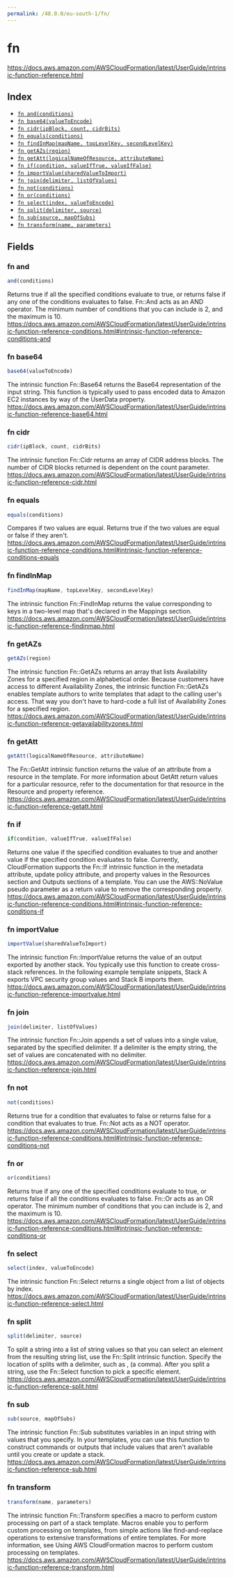 ```yaml
---
permalink: /48.0.0/eu-south-1/fn/
---
```


# fn

https://docs.aws.amazon.com/AWSCloudFormation/latest/UserGuide/intrinsic-function-reference.html

## Index

* [`fn and(conditions)`](#fn-and)
* [`fn base64(valueToEncode)`](#fn-base64)
* [`fn cidr(ipBlock, count, cidrBits)`](#fn-cidr)
* [`fn equals(conditions)`](#fn-equals)
* [`fn findInMap(mapName, topLevelKey, secondLevelKey)`](#fn-findinmap)
* [`fn getAZs(region)`](#fn-getazs)
* [`fn getAtt(logicalNameOfResource, attributeName)`](#fn-getatt)
* [`fn if(condition, valueIfTrue, valueIfFalse)`](#fn-if)
* [`fn importValue(sharedValueToImport)`](#fn-importvalue)
* [`fn join(delimiter, listOfValues)`](#fn-join)
* [`fn not(conditions)`](#fn-not)
* [`fn or(conditions)`](#fn-or)
* [`fn select(index, valueToEncode)`](#fn-select)
* [`fn split(delimiter, source)`](#fn-split)
* [`fn sub(source, mapOfSubs)`](#fn-sub)
* [`fn transform(name, parameters)`](#fn-transform)

## Fields

### fn and

```ts
and(conditions)
```

Returns true if all the specified conditions evaluate to true, or returns false if any one of the conditions evaluates to false. Fn::And acts as an AND operator. The minimum number of conditions that you can include is 2, and the maximum is 10. 
https://docs.aws.amazon.com/AWSCloudFormation/latest/UserGuide/intrinsic-function-reference-conditions.html#intrinsic-function-reference-conditions-and

### fn base64

```ts
base64(valueToEncode)
```

The intrinsic function Fn::Base64 returns the Base64 representation of the input string. This function is typically used to pass encoded data to Amazon EC2 instances by way of the UserData property.
https://docs.aws.amazon.com/AWSCloudFormation/latest/UserGuide/intrinsic-function-reference-base64.html

### fn cidr

```ts
cidr(ipBlock, count, cidrBits)
```

The intrinsic function Fn::Cidr returns an array of CIDR address blocks. The number of CIDR blocks returned is dependent on the count parameter. 
https://docs.aws.amazon.com/AWSCloudFormation/latest/UserGuide/intrinsic-function-reference-cidr.html

### fn equals

```ts
equals(conditions)
```

Compares if two values are equal. Returns true if the two values are equal or false if they aren't. 
https://docs.aws.amazon.com/AWSCloudFormation/latest/UserGuide/intrinsic-function-reference-conditions.html#intrinsic-function-reference-conditions-equals

### fn findInMap

```ts
findInMap(mapName, topLevelKey, secondLevelKey)
```

The intrinsic function Fn::FindInMap returns the value corresponding to keys in a two-level map that's declared in the Mappings section. 
https://docs.aws.amazon.com/AWSCloudFormation/latest/UserGuide/intrinsic-function-reference-findinmap.html

### fn getAZs

```ts
getAZs(region)
```

The intrinsic function Fn::GetAZs returns an array that lists Availability Zones for a specified region in alphabetical order. Because customers have access to different Availability Zones, the intrinsic function Fn::GetAZs enables template authors to write templates that adapt to the calling user's access. That way you don't have to hard-code a full list of Availability Zones for a specified region. 
https://docs.aws.amazon.com/AWSCloudFormation/latest/UserGuide/intrinsic-function-reference-getavailabilityzones.html

### fn getAtt

```ts
getAtt(logicalNameOfResource, attributeName)
```

The Fn::GetAtt intrinsic function returns the value of an attribute from a resource in the template. For more information about GetAtt return values for a particular resource, refer to the documentation for that resource in the Resource and property reference. 
https://docs.aws.amazon.com/AWSCloudFormation/latest/UserGuide/intrinsic-function-reference-getatt.html

### fn if

```ts
if(condition, valueIfTrue, valueIfFalse)
```

Returns one value if the specified condition evaluates to true and another value if the specified condition evaluates to false. Currently, CloudFormation supports the Fn::If intrinsic function in the metadata attribute, update policy attribute, and property values in the Resources section and Outputs sections of a template. You can use the AWS::NoValue pseudo parameter as a return value to remove the corresponding property. 
https://docs.aws.amazon.com/AWSCloudFormation/latest/UserGuide/intrinsic-function-reference-conditions.html#intrinsic-function-reference-conditions-if

### fn importValue

```ts
importValue(sharedValueToImport)
```

The intrinsic function Fn::ImportValue returns the value of an output exported by another stack. You typically use this function to create cross-stack references. In the following example template snippets, Stack A exports VPC security group values and Stack B imports them. 
https://docs.aws.amazon.com/AWSCloudFormation/latest/UserGuide/intrinsic-function-reference-importvalue.html

### fn join

```ts
join(delimiter, listOfValues)
```

The intrinsic function Fn::Join appends a set of values into a single value, separated by the specified delimiter. If a delimiter is the empty string, the set of values are concatenated with no delimiter. 
https://docs.aws.amazon.com/AWSCloudFormation/latest/UserGuide/intrinsic-function-reference-join.html

### fn not

```ts
not(conditions)
```

Returns true for a condition that evaluates to false or returns false for a condition that evaluates to true. Fn::Not acts as a NOT operator. 
https://docs.aws.amazon.com/AWSCloudFormation/latest/UserGuide/intrinsic-function-reference-conditions.html#intrinsic-function-reference-conditions-not

### fn or

```ts
or(conditions)
```

Returns true if any one of the specified conditions evaluate to true, or returns false if all the conditions evaluates to false. Fn::Or acts as an OR operator. The minimum number of conditions that you can include is 2, and the maximum is 10. https://docs.aws.amazon.com/AWSCloudFormation/latest/UserGuide/intrinsic-function-reference-conditions.html#intrinsic-function-reference-conditions-or

### fn select

```ts
select(index, valueToEncode)
```

The intrinsic function Fn::Select returns a single object from a list of objects by index. 
https://docs.aws.amazon.com/AWSCloudFormation/latest/UserGuide/intrinsic-function-reference-select.html

### fn split

```ts
split(delimiter, source)
```

To split a string into a list of string values so that you can select an element from the resulting string list, use the Fn::Split intrinsic function. Specify the location of splits with a delimiter, such as , (a comma). After you split a string, use the Fn::Select function to pick a specific element. 
https://docs.aws.amazon.com/AWSCloudFormation/latest/UserGuide/intrinsic-function-reference-split.html

### fn sub

```ts
sub(source, mapOfSubs)
```

The intrinsic function Fn::Sub substitutes variables in an input string with values that you specify. In your templates, you can use this function to construct commands or outputs that include values that aren't available until you create or update a stack. 
https://docs.aws.amazon.com/AWSCloudFormation/latest/UserGuide/intrinsic-function-reference-sub.html

### fn transform

```ts
transform(name, parameters)
```

The intrinsic function Fn::Transform specifies a macro to perform custom processing on part of a stack template. Macros enable you to perform custom processing on templates, from simple actions like find-and-replace operations to extensive transformations of entire templates. For more information, see Using AWS CloudFormation macros to perform custom processing on templates. 
https://docs.aws.amazon.com/AWSCloudFormation/latest/UserGuide/intrinsic-function-reference-transform.html